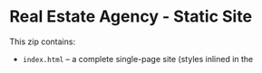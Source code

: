 
# Real Estate Agency - Static Site

This zip contains:
- `index.html` – a complete single-page site (styles inlined in the <style> tag).
- `alternate.css` – an optional stylesheet you can use as a starting point for a separate theme. It's not linked in `index.html` by default.

## How to use
1. Open `index.html` in any browser.
2. To try the alternate theme, remove the inline `<style>...</style>` block from `index.html`, then add:
   `<link rel="stylesheet" href="alternate.css">` inside the `<head>`.

All images use placeholder URLs and external CDNs (Google Fonts & Font Awesome) are referenced via `<link>` tags.
